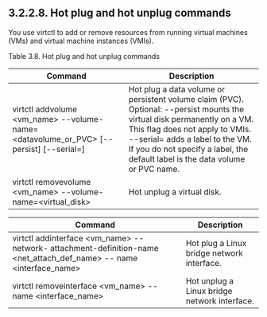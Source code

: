 ## 3.2.2.8. Hot plug and hot unplug commands

You use virtctl to add or remove resources from running virtual machines (VMs) and virtual machine instances (VMIs).

Table 3.8. Hot plug and hot unplug commands

| Command                                                                                          | Description                                                                                                                                                                                                                                                                              |
|--------------------------------------------------------------------------------------------------|------------------------------------------------------------------------------------------------------------------------------------------------------------------------------------------------------------------------------------------------------------------------------------------|
| virtctl addvolume  <vm\_name> --volume- name= <datavolume\_or\_PVC> [-- persist] [--serial=<label>] | Hot plug a data volume or persistent volume claim (PVC). Optional: --persist  mounts the virtual disk permanently on a VM.  This flag does not apply to VMIs. --serial=<label>  adds a label to the VM. If you do not specify a label, the default label is the data volume or PVC name. |
| virtctl removevolume  <vm\_name> --volume- name=<virtual\_disk>                                    | Hot unplug a virtual disk.                                                                                                                                                                                                                                                               |

| Command                                                                                                               | Description                                  |
|-----------------------------------------------------------------------------------------------------------------------|----------------------------------------------|
| virtctl addinterface  <vm\_name> --network- attachment-definition-name  <net\_attach\_def\_name> -- name <interface\_name> | Hot plug a Linux bridge network interface.   |
| virtctl removeinterface  <vm\_name> --name  <interface\_name>                                                           | Hot unplug a Linux bridge network interface. |

